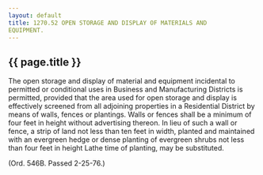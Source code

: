 ```yaml
---
layout: default 
title: 1270.52 OPEN STORAGE AND DISPLAY OF MATERIALS AND
EQUIPMENT.
---
```


{{ page.title }}
----------------

The open storage and display of material and equipment incidental to
permitted or conditional uses in Business and Manufacturing Districts is
permitted, provided that the area used for open storage and display is
effectively screened from all adjoining properties in a Residential
District by means of walls, fences or plantings. Walls or fences shall
be a minimum of four feet in height without advertising thereon. In lieu
of such a wall or fence, a strip of land not less than ten feet in
width, planted and maintained with an evergreen hedge or dense planting
of evergreen shrubs not less than four feet in height Lathe time of
planting, may be substituted.

(Ord. 546B. Passed 2-25-76.)
